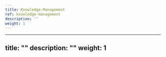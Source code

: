 ```yaml
---
title: Knowledge-Management
ref: knowledge-management
description: ''
weight: 1
---
```

---
title: ""
description: ""
weight: 1
---